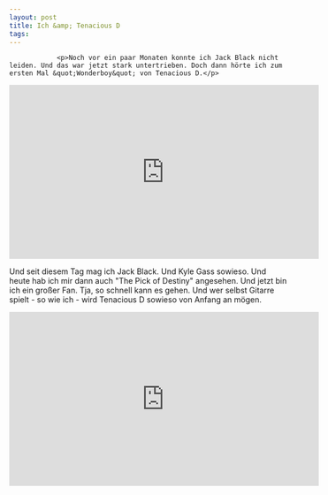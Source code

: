 ```yaml
---
layout: post
title: Ich &amp; Tenacious D
tags:
---
```



                <p>Noch vor ein paar Monaten konnte ich Jack Black nicht leiden. Und das war jetzt stark untertrieben. Doch dann hörte ich zum ersten Mal &quot;Wonderboy&quot; von Tenacious D.</p>
<iframe width="560" height="315" src="https://www.youtube.com/embed/asVGMeC8rVE" frameborder="0" allowfullscreen></iframe>
<p>Und seit diesem Tag mag ich Jack Black. Und Kyle Gass sowieso. Und heute hab ich mir dann auch &quot;The Pick of Destiny&quot; angesehen. Und jetzt bin ich ein großer Fan. Tja, so schnell kann es gehen. Und wer selbst Gitarre spielt  - so wie ich - wird Tenacious D sowieso von Anfang an mögen.</p>
<iframe width="560" height="315" src="https://www.youtube.com/embed/5taLxOQmqhk" frameborder="0" allowfullscreen></iframe>
